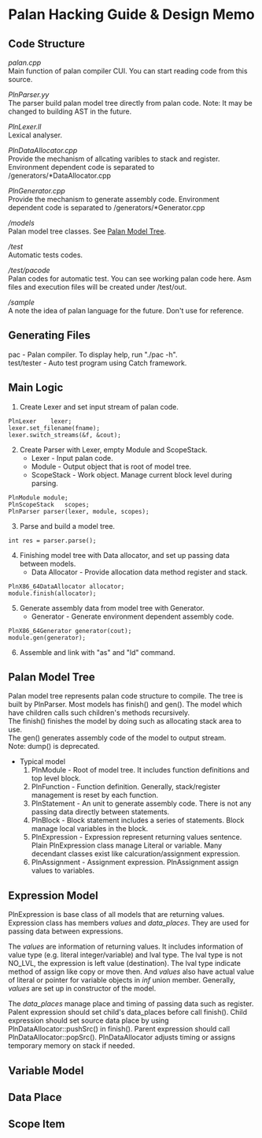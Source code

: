 Palan Hacking Guide & Design Memo
===================

Code Structure
--------------
*palan.cpp*  
	Main function of palan compiler CUI.
	You can start reading code from this source.

*PlnParser.yy*  
	The parser build palan model tree directly from palan code.
	Note: It may be changed to building AST in the future.

*PlnLexer.ll*  
	Lexical analyser.

*PlnDataAllocator.cpp*  
	Provide the mechanism of allcating varibles to stack and register.
	Environment dependent code is separated to /generators/*DataAllocator.cpp 

*PlnGenerator.cpp*  
	Provide the mechanism to generate assembly code.
	Environment dependent code is separated to /generators/*Generator.cpp 
	
*/models*  
	Palan model tree classes. See [Palan Model Tree](#PMT).

*/test*  
	Automatic tests codes.

*/test/pacode*  
	Palan codes for automatic test.
	You can see working palan code here.
	Asm files and execution files will be created under /test/out.

*/sample*  
	A note the idea of palan language for the future.
	Don't use for reference.

Generating Files
----------------
pac - Palan compiler. To display help, run "./pac -h".  
test/tester - Auto test program using Catch framework.  

Main Logic
----------
1. Create Lexer and set input stream of palan code.  
```
PlnLexer	lexer;
lexer.set_filename(fname);
lexer.switch_streams(&f, &cout);
```
2. Create Parser with Lexer, empty Module and ScopeStack.
	* Lexer - Input palan code.
	* Module - Output object that is root of model tree.
	* ScopeStack - Work object. Manage current block level during parsing.
```
PlnModule module;
PlnScopeStack	scopes;
PlnParser parser(lexer, module, scopes);
```
3. Parse and build a model tree.
```
int res = parser.parse();
```
4. Finishing model tree with Data allocator, and set up passing data between models.
	* Data Allocator - Provide allocation data method register and stack.
```
PlnX86_64DataAllocator allocator;
module.finish(allocator);
```
5. Generate assembly data from model tree with Generator.
	* Generator - Generate environment dependent assembly code.
```
PlnX86_64Generator generator(cout);
module.gen(generator);
```
6. Assemble and link with "as" and "ld" command.

Palan Model Tree<a name="PMT"></a>
----------------
Palan model tree represents palan code structure to compile.
The tree is built by PlnParser. Most models has finish() and gen().
The model which have children calls such children's methods recursively.  
The finish() finishes the model by doing such as allocating stack area to use.  
The gen() generates assembly code of the model to output stream.  
Note: dump() is deprecated.

* Typical model
	1. PlnModule - Root of model tree. It includes function definitions and top level block.
	2. PlnFunction - Function definition. Generally, stack/register management is reset by each function.
	3. PlnStatement - An unit to generate assembly code. There is not any passing data directly between statements.
	4. PlnBlock - Block statement includes a series of statements. Block manage local variables in the block.
	5. PlnExpression - Expression represent returning values sentence. Plain PlnExpression class manage Literal or variable.
	Many decendant classes exist like calcuration/assignment expression.
	6. PlnAssignment - Assignment expression. PlnAssignment assign values to variables.

Expression Model
----------------
PlnExpression is base class of all models that are returning values.
Expression class has members *values* and *data_places*.
They are used for passing data between expressions.

The *values* are information of returning values.
It includes information of value type (e.g. literal integer/variable) and lval type.
The lval type is not NO_LVL, the expression is left value (destination). The lval type indicate method of assign like copy or move then.
And *values* also have actual value of literal or pointer for variable objects in *inf* union member.
Generally, *values* are set up in constructor of the model.

The *data_places* manage place and timing of passing data such as register.
Palent expression should set child's data_places before call finish().
Child expression should set source data place by using PlnDataAllocator::pushSrc() in finish().
Parent expression should call PlnDataAllocator::popSrc().
PlnDataAllocator adjusts timing or assigns temporary memory on stack if needed.

Variable Model
--------------

Data Place
----------

Scope Item
----------

